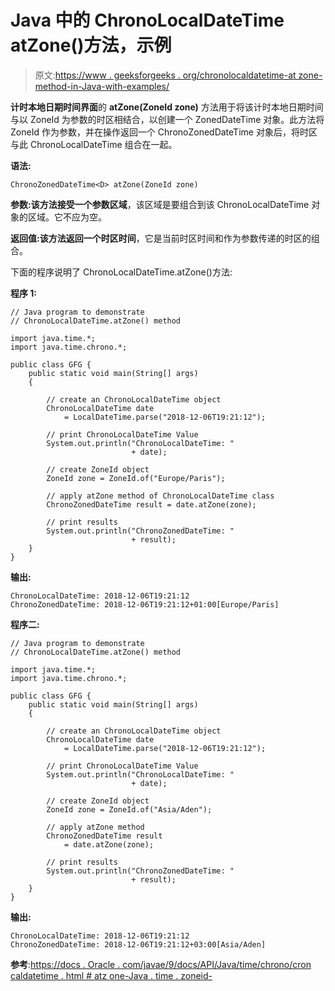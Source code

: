 # Java 中的 ChronoLocalDateTime atZone()方法，示例

> 原文:[https://www . geeksforgeeks . org/chronolocaldatetime-at zone-method-in-Java-with-examples/](https://www.geeksforgeeks.org/chronolocaldatetime-atzone-method-in-java-with-examples/)

**计时本地日期时间界面**的 **atZone(ZoneId zone)** 方法用于将该计时本地日期时间与以 ZoneId 为参数的时区相结合，以创建一个 ZonedDateTime 对象。此方法将 ZoneId 作为参数，并在操作返回一个 ChronoZonedDateTime 对象后，将时区与此 ChronoLocalDateTime 组合在一起。

**语法:**

```
ChronoZonedDateTime<D> atZone(ZoneId zone)
```

**参数:**该方法接受一个参数**区域**，该区域是要组合到该 ChronoLocalDateTime 对象的区域。它不应为空。

**返回值:**该方法返回一个**时区时间**，它是当前时区时间和作为参数传递的时区的组合。

下面的程序说明了 ChronoLocalDateTime.atZone()方法:

**程序 1:**

```
// Java program to demonstrate
// ChronoLocalDateTime.atZone() method

import java.time.*;
import java.time.chrono.*;

public class GFG {
    public static void main(String[] args)
    {

        // create an ChronoLocalDateTime object
        ChronoLocalDateTime date
            = LocalDateTime.parse("2018-12-06T19:21:12");

        // print ChronoLocalDateTime Value
        System.out.println("ChronoLocalDateTime: "
                           + date);

        // create ZoneId object
        ZoneId zone = ZoneId.of("Europe/Paris");

        // apply atZone method of ChronoLocalDateTime class
        ChronoZonedDateTime result = date.atZone(zone);

        // print results
        System.out.println("ChronoZonedDateTime: "
                           + result);
    }
}
```

**输出:**

```
ChronoLocalDateTime: 2018-12-06T19:21:12
ChronoZonedDateTime: 2018-12-06T19:21:12+01:00[Europe/Paris]

```

**程序二:**

```
// Java program to demonstrate
// ChronoLocalDateTime.atZone() method

import java.time.*;
import java.time.chrono.*;

public class GFG {
    public static void main(String[] args)
    {

        // create an ChronoLocalDateTime object
        ChronoLocalDateTime date
            = LocalDateTime.parse("2018-12-06T19:21:12");

        // print ChronoLocalDateTime Value
        System.out.println("ChronoLocalDateTime: "
                           + date);

        // create ZoneId object
        ZoneId zone = ZoneId.of("Asia/Aden");

        // apply atZone method
        ChronoZonedDateTime result
            = date.atZone(zone);

        // print results
        System.out.println("ChronoZonedDateTime: "
                           + result);
    }
}
```

**输出:**

```
ChronoLocalDateTime: 2018-12-06T19:21:12
ChronoZonedDateTime: 2018-12-06T19:21:12+03:00[Asia/Aden]

```

**参考**:[https://docs . Oracle . com/javae/9/docs/API/Java/time/chrono/cron caldatetime . html # atz one-Java . time . zoneid-](https://docs.oracle.com/javase/9/docs/api/java/time/chrono/ChronoLocalDateTime.html#atZone-java.time.ZoneId-)